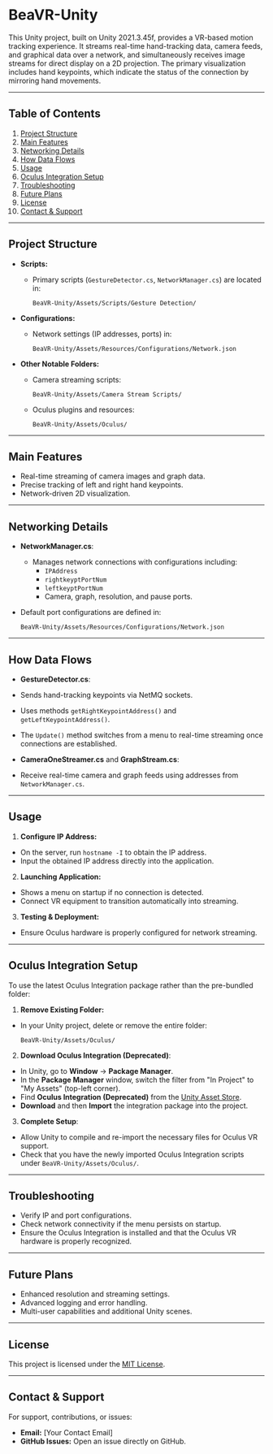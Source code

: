 # BeaVR-Unity

This Unity project, built on Unity 2021.3.45f, provides a VR-based motion tracking experience. It streams real-time hand-tracking data, camera feeds, and graphical data over a network, and simultaneously receives image streams for direct display on a 2D projection. The primary visualization includes hand keypoints, which indicate the status of the connection by mirroring hand movements.

---
## Table of Contents

1. [Project Structure](#project-structure)
2. [Main Features](#main-features)
3. [Networking Details](#networking-details)
4. [How Data Flows](#how-data-flows)
5. [Usage](#usage)
6. [Oculus Integration Setup](#oculus-integration-setup)
7. [Troubleshooting](#troubleshooting)
8. [Future Plans](#future-plans)
9. [License](#license)
10. [Contact & Support](#contact--support)

---

## Project Structure

- **Scripts:**
  - Primary scripts (`GestureDetector.cs`, `NetworkManager.cs`) are located in:
    ```
    BeaVR-Unity/Assets/Scripts/Gesture Detection/
    ```

- **Configurations:**
  - Network settings (IP addresses, ports) in:
    ```
    BeaVR-Unity/Assets/Resources/Configurations/Network.json
    ```

- **Other Notable Folders:**
  - Camera streaming scripts:
    ```
    BeaVR-Unity/Assets/Camera Stream Scripts/
    ```
  - Oculus plugins and resources:
    ```
    BeaVR-Unity/Assets/Oculus/
    ```

---

## Main Features

- Real-time streaming of camera images and graph data.
- Precise tracking of left and right hand keypoints.
- Network-driven 2D visualization.

---

## Networking Details

- **NetworkManager.cs**:
  - Manages network connections with configurations including:
    - `IPAddress`
    - `rightkeyptPortNum`
    - `leftkeyptPortNum`
    - Camera, graph, resolution, and pause ports.

- Default port configurations are defined in:

    ```
    BeaVR-Unity/Assets/Resources/Configurations/Network.json
    ```


---

## How Data Flows

- **GestureDetector.cs**:
- Sends hand-tracking keypoints via NetMQ sockets.
- Uses methods `getRightKeypointAddress()` and `getLeftKeypointAddress()`.
- The `Update()` method switches from a menu to real-time streaming once connections are established.

- **CameraOneStreamer.cs** and **GraphStream.cs**:
- Receive real-time camera and graph feeds using addresses from `NetworkManager.cs`.

---

## Usage

1. **Configure IP Address:**
 - On the server, run `hostname -I` to obtain the IP address.
 - Input the obtained IP address directly into the application.

2. **Launching Application:**
 - Shows a menu on startup if no connection is detected.
 - Connect VR equipment to transition automatically into streaming.

3. **Testing & Deployment:**
 - Ensure Oculus hardware is properly configured for network streaming.

---

## Oculus Integration Setup

To use the latest Oculus Integration package rather than the pre-bundled folder:

1. **Remove Existing Folder:**
 - In your Unity project, delete or remove the entire folder:
   ```
   BeaVR-Unity/Assets/Oculus/
   ```

2. **Download Oculus Integration (Deprecated)**:
 - In Unity, go to **Window** → **Package Manager**.
 - In the **Package Manager** window, switch the filter from "In Project" to "My Assets" (top-left corner).
 - Find **Oculus Integration (Deprecated)** from the [Unity Asset Store](https://assetstore.unity.com/packages/tools/integration/oculus-integration-deprecated-82022).
 - **Download** and then **Import** the integration package into the project.

3. **Complete Setup**:
 - Allow Unity to compile and re-import the necessary files for Oculus VR support.
 - Check that you have the newly imported Oculus Integration scripts under `BeaVR-Unity/Assets/Oculus/`.

---

## Troubleshooting

- Verify IP and port configurations.
- Check network connectivity if the menu persists on startup.
- Ensure the Oculus Integration is installed and that the Oculus VR hardware is properly recognized.

---

## Future Plans

- Enhanced resolution and streaming settings.
- Advanced logging and error handling.
- Multi-user capabilities and additional Unity scenes.

---

## License

This project is licensed under the [MIT License](LICENSE).

---

## Contact & Support

For support, contributions, or issues:
- **Email:** [Your Contact Email]
- **GitHub Issues:** Open an issue directly on GitHub.
